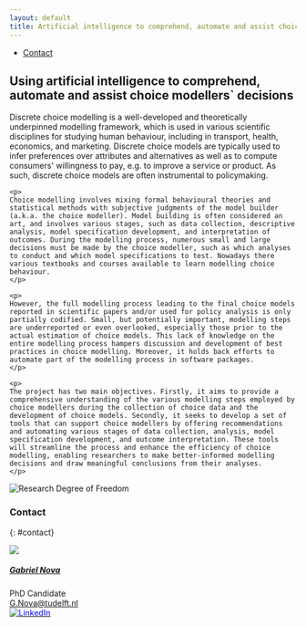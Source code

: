 ```yaml
---
layout: default
title: Artificial intelligence to comprehend, automate and assist choice modellers` decisions
---
```


<ul class="nav project-nav col-12 col-lg-auto me-lg-auto mb-2">
  <li><a href="#contact" class="nav-link px-2">Contact</a></li>
</ul>

## Using artificial intelligence to comprehend, automate and assist choice modellers` decisions

<div class="row">
  <div class="col-sm-8">
    <p>
    Discrete choice modelling is a well-developed and theoretically underpinned modelling framework, which is used in various scientific disciplines for studying human behaviour, including in transport, health, economics, and marketing. Discrete choice models are typically used to infer preferences over attributes and alternatives as well as to compute consumers' willingness to pay, e.g. to improve a service or product. As such, discrete choice models are often instrumental to policymaking.
    </p>

    <p>
    Choice modelling involves mixing formal behavioural theories and statistical methods with subjective judgments of the model builder (a.k.a. the choice modeller). Model building is often considered an art, and involves various stages, such as data collection, descriptive analysis, model specification development, and interpretation of outcomes. During the modelling process, numerous small and large decisions must be made by the choice modeller, such as which analyses to conduct and which model specifications to test. Nowadays there various textbooks and courses available to learn modelling choice behaviour.
    </p>

    <p>
    However, the full modelling process leading to the final choice models reported in scientific papers and/or used for policy analysis is only partially codified. Small, but potentially important, modelling steps are underreported or even overlooked, especially those prior to the actual estimation of choice models. This lack of knowledge on the entire modelling process hampers discussion and development of best practices in choice modelling. Moreover, it holds back efforts to automate part of the modelling process in software packages.
    </p>

    <p>
    The project has two main objectives. Firstly, it aims to provide a comprehensive understanding of the various modelling steps employed by choice modellers during the collection of choice data and the development of choice models. Secondly, it seeks to develop a set of tools that can support choice modellers by offering recommendations and automating various stages of data collection, analysis, model specification development, and outcome interpretation. These tools will streamline the process and enhance the efficiency of choice modelling, enabling researchers to make better-informed modelling decisions and draw meaningful conclusions from their analyses.
    </p>
  </div>

  <div class="col-sm-4">
    <img src="{{ 'ai-choice-modelling/choice_modellers.png' | relative_url }}" alt="Research Degree of Freedom">
  </div>
</div>

### Contact
{: #contact}

<div class="card contact-card" style="max-width: 360px;">
  <div class="row g-0">
    <div class="col-sm-4">
        <img src="{{ 'assets/images/team/gabriel.webp' | relative_url }}" class="contact-avatar">
    </div>
    <div class="col-sm-8">
      <div class="card-body">
        <h5 class="card-title"><a href="https://www.tudelft.nl/en/staff/g.nova/?">Gabriel Nova</a></h5>
        <p class="card-text">
          PhD Candidate<br>
          <a href="mailto:G.Nova@tudelft.nl">G.Nova@tudelft.nl</a><br>
          <a href="https://www.linkedin.com/in/gabriel-nova-sep%C3%BAlveda-870855100/">
            <img style="color: blue" src="{{ 'assets/images/linkedin.svg' | relative_url }}" alt="LinkedIn"/>
          </a>
        </p>
      </div>
    </div>
  </div>
</div>
